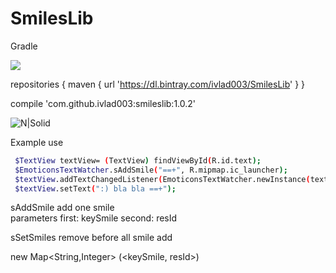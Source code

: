 # SmilesLib

Gradle

<a href='https://bintray.com/ivlad003/SmilesLib/smileslib?source=watch' alt='Get automatic notifications about new "smileslib" versions'><img src='https://www.bintray.com/docs/images/bintray_badge_color.png'></a>

repositories {
    maven {
        url 'https://dl.bintray.com/ivlad003/SmilesLib'
    }
}

compile 'com.github.ivlad003:smileslib:1.0.2'

![N|Solid](http://screenshots.collabstar.com/vz/Genymotion_for_personal_use_-_Samsung_Galaxy_S4_-_4_3_-_API_18_-_1080x1920__1080x1920__480dpi__-_192_168_56_101_1D8CAF4A.png)


Example use
```sh
 $TextView textView= (TextView) findViewById(R.id.text);
 $EmoticonsTextWatcher.sAddSmile("==+", R.mipmap.ic_launcher);
 $textView.addTextChangedListener(EmoticonsTextWatcher.newInstance(textView));
 $textView.setText(":) bla bla ==+");
```
       
sAddSmile add one smile         
parameters first: keySmile second: resId

sSetSmiles remove before all smile add

new Map<String,Integer> (<keySmile, resId>)
